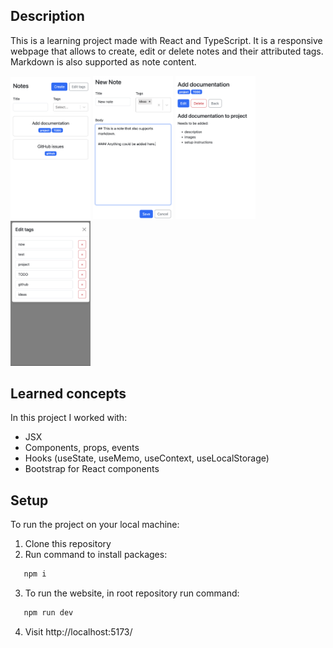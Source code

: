 ## Description

This is a learning project made with React and TypeScript. It is a responsive webpage that allows to create, edit or delete notes and their attributed tags. Markdown is also supported as note content.

<img width="128" src="https://github.com/AkvileJank/react-notes-app/blob/main/demo/home.png">
<img width="128" src="https://github.com/AkvileJank/react-notes-app/blob/main/demo/create-note.png">
<img width="128" src="https://github.com/AkvileJank/react-notes-app/blob/main/demo/note.png">
<img width="128" src="https://github.com/AkvileJank/react-notes-app/blob/main/demo/edit-tags.png">

## Learned concepts

In this project I worked with:

- JSX
- Components, props, events
- Hooks (useState, useMemo, useContext, useLocalStorage)
- Bootstrap for React components

## Setup

To run the project on your local machine:

1. Clone this repository
2. Run command to install packages:

```bash
   npm i
```

3. To run the website, in root repository run command:

```bash
   npm run dev
```

4. Visit http://localhost:5173/
